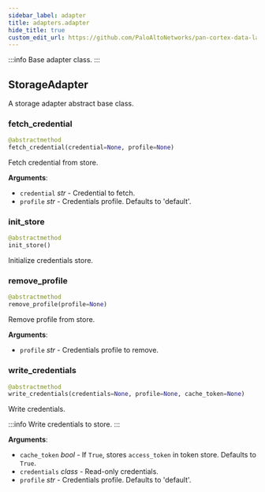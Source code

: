 ```yaml
---
sidebar_label: adapter
title: adapters.adapter
hide_title: true
custom_edit_url: https://github.com/PaloAltoNetworks/pan-cortex-data-lake-python/blob/master/pan_cortex_data_lake/adapters/adapter.py
---
```

:::info
Base adapter class.
:::

## StorageAdapter

A storage adapter abstract base class.

### fetch\_credential

```python
@abstractmethod
fetch_credential(credential=None, profile=None)
```

Fetch credential from store.

**Arguments**:

- `credential` _str_ - Credential to fetch.
- `profile` _str_ - Credentials profile. Defaults to 'default'.

### init\_store

```python
@abstractmethod
init_store()
```

Initialize credentials store.

### remove\_profile

```python
@abstractmethod
remove_profile(profile=None)
```

Remove profile from store.

**Arguments**:

- `profile` _str_ - Credentials profile to remove.

### write\_credentials

```python
@abstractmethod
write_credentials(credentials=None, profile=None, cache_token=None)
```

Write credentials.

:::info
Write credentials to store.
:::

**Arguments**:

- `cache_token` _bool_ - If `True`, stores `access_token` in token store. Defaults to `True`.
- `credentials` _class_ - Read-only credentials.
- `profile` _str_ - Credentials profile. Defaults to 'default'.

